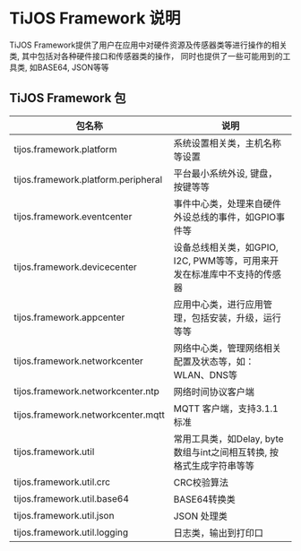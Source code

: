 # TiJOS Framework 说明

TiJOS Framework提供了用户在应用中对硬件资源及传感器类等进行操作的相关类, 其中包括对各种硬件接口和传感器类的操作， 同时也提供了一些可能用到的工具类, 如BASE64, JSON等等

## TiJOS Framework 包

| 包名称                               | 说明                                       |
| --------------------------------- | ---------------------------------------- |
| tijos.framework.platform          | 系统设置相关类，主机名称等设置                          |
| tijos.framework.platform.peripheral          | 平台最小系统外设, 键盘， 按键等等                          |
| tijos.framework.eventcenter       | 事件中心类，处理来自硬件外设总线的事件，如GPIO事件等             |
| tijos.framework.devicecenter      | 设备总线相关类，如GPIO, I2C, PWM等等，可用来开发在标准库中不支持的传感器 |
| tijos.framework.appcenter               | 应用中心类，进行应用管理，包括安装，升级，运行等等                                  |
| tijos.framework.networkcenter     | 网络中心类，管理网络相关配置及状态等，如：WLAN、DNS等           |
| tijos.framework.networkcenter.ntp           | 网络时间协议客户端                                |
| tijos.framework.networkcenter.mqtt          | MQTT 客户端，支持3.1.1标准                       |
| tijos.framework.util                 | 常用工具类，如Delay, byte数组与int之间相互转换, 按格式生成字符串等等                               |
| tijos.framework.util.crc                 | CRC校验算法                                |
| tijos.framework.util.base64                 | BASE64转换类                                |
| tijos.framework.util.json                   | JSON 处理类                                 |
| tijos.framework.util.logging                | 日志类，输出到打印口                               |

